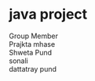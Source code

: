 <h1>java project</h1>

Group Member<br/>
Prajkta mhase<br/>
Shweta Pund<br/>
sonali<br/>
dattatray pund

